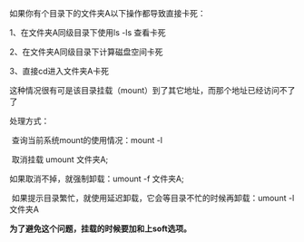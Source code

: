 如果你有个目录下的文件夹A以下操作都导致直接卡死：

1、在文件夹A同级目录下使用ls -ls 查看卡死

2、在文件夹A同级目录下计算磁盘空间卡死

3、直接cd进入文件夹A卡死

这种情况很有可是该目录挂载（mount）到了其它地址，而那个地址已经访问不了了

处理方式：



​    查询当前系统mount的使用情况：mount -l

​    取消挂载 umount 文件夹A;

   如果取消不掉，就强制卸载：umount -f 文件夹A;

​    如果提示目录繁忙，就使用延迟卸载，它会等目录不忙的时候再卸载：umount -l 文件夹A



**为了避免这个问题，挂载的时候要加和上soft选项。**



